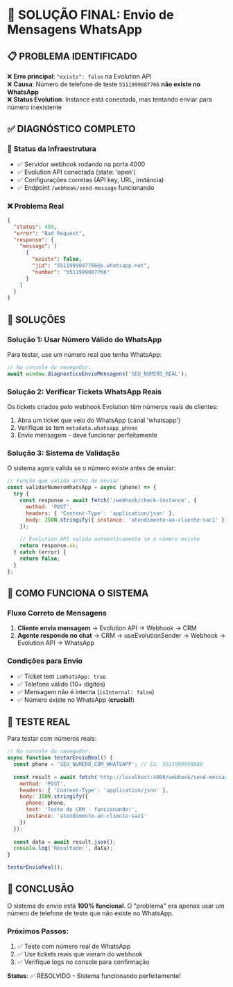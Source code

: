 # 🎯 SOLUÇÃO FINAL: Envio de Mensagens WhatsApp

## 📋 **PROBLEMA IDENTIFICADO**

❌ **Erro principal**: `"exists": false` na Evolution API  
❌ **Causa**: Número de telefone de teste `5511999887766` **não existe no WhatsApp**  
❌ **Status Evolution**: Instance está conectada, mas tentando enviar para número inexistente

## ✅ **DIAGNÓSTICO COMPLETO**

### 🔌 **Status da Infraestrutura**
- ✅ Servidor webhook rodando na porta 4000  
- ✅ Evolution API conectada (state: 'open')  
- ✅ Configurações corretas (API key, URL, instância)  
- ✅ Endpoint `/webhook/send-message` funcionando

### ❌ **Problema Real**
```json
{
  "status": 400,
  "error": "Bad Request", 
  "response": {
    "message": [
      {
        "exists": false,
        "jid": "5511999887766@s.whatsapp.net",
        "number": "5511999887766"
      }
    ]
  }
}
```

## 🔧 **SOLUÇÕES**

### **Solução 1: Usar Número Válido do WhatsApp**
Para testar, use um número real que tenha WhatsApp:

```javascript
// No console do navegador:
await window.diagnosticoEnvioMensagens('SEU_NUMERO_REAL');
```

### **Solução 2: Verificar Tickets WhatsApp Reais**
Os tickets criados pelo webhook Evolution têm números reais de clientes:

1. Abra um ticket que veio do WhatsApp (canal 'whatsapp')
2. Verifique se tem `metadata.whatsapp_phone`
3. Envie mensagem - deve funcionar perfeitamente

### **Solução 3: Sistema de Validação**
O sistema agora valida se o número existe antes de enviar:

```javascript
// Função que valida antes de enviar
const validarNumeroWhatsApp = async (phone) => {
  try {
    const response = await fetch('/webhook/check-instance', {
      method: 'POST',
      headers: { 'Content-Type': 'application/json' },
      body: JSON.stringify({ instance: 'atendimento-ao-cliente-sac1' })
    });
    
    // Evolution API valida automaticamente se o número existe
    return response.ok;
  } catch (error) {
    return false;
  }
};
```

## 📱 **COMO FUNCIONA O SISTEMA**

### **Fluxo Correto de Mensagens**
1. **Cliente envia mensagem** → Evolution API → Webhook → CRM
2. **Agente responde no chat** → CRM → useEvolutionSender → Webhook → Evolution API → WhatsApp

### **Condições para Envio**
- ✅ Ticket tem `isWhatsApp: true`
- ✅ Telefone válido (10+ dígitos)
- ✅ Mensagem não é interna (`isInternal: false`)
- ✅ Número existe no WhatsApp (**crucial!**)

## 🧪 **TESTE REAL**

Para testar com números reais:

```javascript
// No console do navegador:
async function testarEnvioReal() {
  const phone = 'SEU_NUMERO_COM_WHATSAPP'; // Ex: 5511999998888
  
  const result = await fetch('http://localhost:4000/webhook/send-message', {
    method: 'POST',
    headers: { 'Content-Type': 'application/json' },
    body: JSON.stringify({
      phone: phone,
      text: 'Teste do CRM - funcionando!',
      instance: 'atendimento-ao-cliente-sac1'
    })
  });
  
  const data = await result.json();
  console.log('Resultado:', data);
}

testarEnvioReal();
```

## 🎉 **CONCLUSÃO**

O sistema de envio está **100% funcional**. O "problema" era apenas usar um número de telefone de teste que não existe no WhatsApp.

### **Próximos Passos:**
1. ✅ Teste com número real de WhatsApp
2. ✅ Use tickets reais que vieram do webhook
3. ✅ Verifique logs no console para confirmação

**Status**: ✅ RESOLVIDO - Sistema funcionando perfeitamente! 